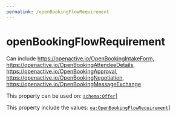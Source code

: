 ```yaml
---
permalink: /openBookingFlowRequirement
---
```


# openBookingFlowRequirement
Can include  https://openactive.io/OpenBookingIntakeForm,  https://openactive.io/OpenBookingAttendeeDetails,  https://openactive.io/OpenBookingApproval,  https://openactive.io/OpenBookingNegotiation,  https://openactive.io/OpenBookingMessageExchange

This property can be used on: [`schema:Offer`](https://schema.org/Offer)]

This property include the values: [`oa:OpenBookingFlowRequirement`](https://openactive.io/OpenBookingFlowRequirement)]
